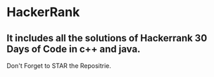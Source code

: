 # HackerRank

It includes all the solutions of Hackerrank 30 Days of Code in c++ and java.
---
Don't Forget to STAR the Repositrie.
